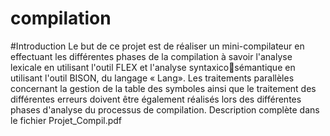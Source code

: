# compilation
#Introduction
Le but de ce projet est de réaliser un mini-compilateur en effectuant les différentes phases de 
la compilation à savoir l'analyse lexicale en utilisant l'outil FLEX et l'analyse syntaxicosémantique en utilisant l'outil BISON, du langage « Lang». Les traitements parallèles 
concernant la gestion de la table des symboles ainsi que le traitement des différentes erreurs 
doivent être également réalisés lors des différentes phases d'analyse du processus de 
compilation. 
Description complète dans le fichier  Projet_Compil.pdf
